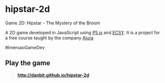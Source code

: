 # hipstar-2d
Game 2D: Hipstar - The Mystery of the Broom

A 2D game developed in JavaScript using [P5.js](https://p5js.org/) and [ECSY](https://ecsy.io/). 
It is a project for a free course taught by the company [Alura](https://www.alura.com.br/imersao-gamedev-javascript/?utm_campaign=imersao_js_gamedev_live_abertura_da_imersao&utm_medium=email&utm_source=RD+Station) 

#ImersaoGameDev 

## Play the game
> **http://danbit.github.io/hipstar-2d**
